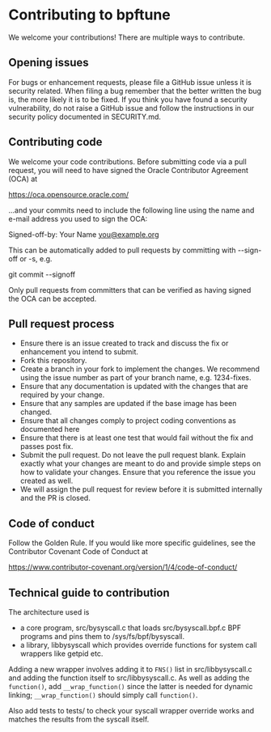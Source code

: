 # Contributing to bpftune

We welcome your contributions! There are multiple ways to contribute.

## Opening issues

For bugs or enhancement requests, please file a GitHub issue unless it is security related. When filing a bug remember that the better written the bug is, the more likely it is to be fixed. If you think you have found a security vulnerability, do not raise a GitHub issue and follow the instructions in our security policy documented in SECURITY.md.

## Contributing code

We welcome your code contributions. Before submitting code via a pull request, you will need to have signed the Oracle Contributor Agreement (OCA) at

https://oca.opensource.oracle.com/

...and your commits need to include the following line using the name and e-mail address you used to sign the OCA:

Signed-off-by: Your Name <you@example.org>

This can be automatically added to pull requests by committing with --sign-off or -s, e.g.

git commit --signoff

Only pull requests from committers that can be verified as having signed the OCA can be accepted.

## Pull request process

-   Ensure there is an issue created to track and discuss the fix or enhancement you intend to submit.
-    Fork this repository.
-    Create a branch in your fork to implement the changes. We recommend using the issue number as part of your branch name, e.g. 1234-fixes.
-    Ensure that any documentation is updated with the changes that are required by your change.
-    Ensure that any samples are updated if the base image has been changed.
-    Ensure that all changes comply to project coding conventions as documented here
-    Ensure that there is at least one test that would fail without the fix and passes post fix.
-    Submit the pull request. Do not leave the pull request blank. Explain exactly what your changes are meant to do and provide simple steps on how to validate your changes. Ensure that you reference the issue you created as well.
-    We will assign the pull request for review before it is submitted internally and the PR is closed.

## Code of conduct

Follow the Golden Rule. If you would like more specific guidelines, see the Contributor Covenant Code of Conduct at

https://www.contributor-covenant.org/version/1/4/code-of-conduct/

## Technical guide to contribution

The architecture used is

- a core program, src/bysyscall.c that loads src/bysyscall.bpf.c
  BPF programs and pins them to /sys/fs/bpf/bysyscall.
- a library, libbysyscall which provides override functions for system
  call wrappers like getpid etc.

Adding a new wrapper involves adding it to `FNS()` list in src/libbysyscall.c
and adding the function itself to src/libbysyscall.c.  As well as adding
the `function()`, add `__wrap_function()` since the latter is needed
for dynamic linking; `__wrap_function()` should simply call `function()`.

Also add tests to tests/ to check your syscall wrapper override works and
matches the results from the syscall itself.
